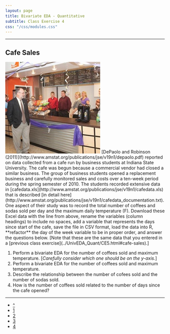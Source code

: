 ```yaml
---
layout: page
title: Bivariate EDA - Quantitative
subtitle: Class Exercise 4
css: "/css/modules.css"
---
```


----

## Cafe Sales
<img src="../zimgs/cafe.jpg" alt="Cafe" class="img-right">
[DePaolo and Robinson (2011)](http://www.amstat.org/publications/jse/v19n1/depaolo.pdf) reported on data collected from a cafe run by business students at Indiana State University.  The cafe was begun because a commercial vendor had closed a similar business.  The group of business students opened a replacement business and carefully monitored sales and costs over a ten-week period during the spring semester of 2010.  The students recorded extensive data in [cafedata.xls](http://www.amstat.org/publications/jse/v19n1/cafedata.xls) that is described [in detail here](http://www.amstat.org/publications/jse/v19n1/cafedata_documentation.txt).  One aspect of their study was to record the total number of coffees and sodas sold per day and the maximum daily temperature (F).  Download these Excel data with the line from above, rename the variables (column headings) to include no spaces, add a variable that represents the days since start of the cafe, save the file in CSV format, load the data into R, **refactor** the day of the week variable to be in proper order, and answer the questions below.  [Note that these are the same data that you entered in a [previous class exercise](../UnivEDA_Quant/CE5.html#cafe-sales).]

1. Perform a bivariate EDA for the number of coffees sold and maximum temperature. [*Carefully consider which one should be on the y-axis.*]
1. Perform a bivariate EDA for the number of coffees sold and maximum temperature. 
1. Describe the relationship between the number of cofees sold and the number of sodas sold.
1. How is the number of coffees sold related to the number of days since the cafe opened?

----

<div class="text-center">
<ul class="pagination pagination-lg">
  <li><a href="index.html">^</a></li>
  <li><a href="CE1.html">1</a></li>
  <li><a href="CE2.html">2</a></li>
  <li><a href="CE3.html">3</a></li>
  <li class="active"><a href="#">4</a></li>
</ul>
</div>
